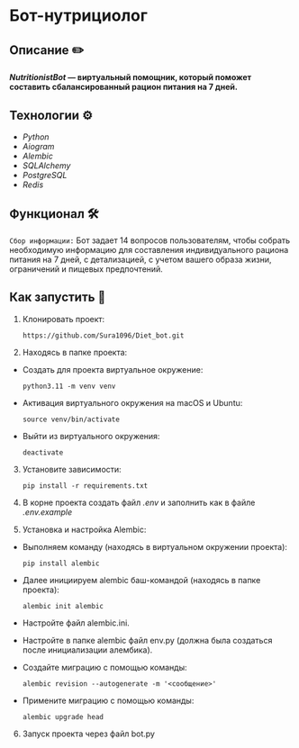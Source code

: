 # Бот-нутрициолог

## Описание ✏️

#### ***NutritionistBot*** — виртуальный помощник, который поможет составить сбалансированный рацион питания на 7 дней.


## Технологии ⚙️
* *Python* 
* *Aiogram*
* *Alembic*
* *SQLAlchemy*
* *PostgreSQL*
* *Redis*


## Функционал 🛠

`Сбор информации:` Бот задает 14 вопросов пользователям, чтобы 
собрать необходимую информацию для составления индивидуального 
рациона питания на 7 дней, с детализацией, с учетом вашего образа жизни, ограничений и пищевых предпочтений.



## Как запустить 🚀 

1. Клонировать проект:


    `https://github.com/Sura1096/Diet_bot.git`

2. Находясь в папке проекта:


* Создать для проекта виртуальное окружение:


    `python3.11 -m venv venv`

* Активация виртуального окружения на macOS и Ubuntu:


    `source venv/bin/activate`

* Выйти из виртуального окружения:


    `deactivate`

3. Установите зависимости:


    `pip install -r requirements.txt`

4. В корне проекта создать файл *.env* и заполнить как в файле *.env.example*


5. Установка и настройка Alembic:

* Выполняем команду (находясь в виртуальном окружении проекта):


    `pip install alembic`

* Далее инициируем alembic баш-командой (находясь в папке проекта):


    `alembic init alembic`

* Настройте файл alembic.ini.


* Настройте в папке alembic файл env.py (должна была создаться после инициализации алембика).


* Создайте миграцию с помощью команды:


    `alembic revision --autogenerate -m '<сообщение>'`

* Примените миграцию с помощью команды:


    `alembic upgrade head`

6. Запуск проекта через файл bot.py